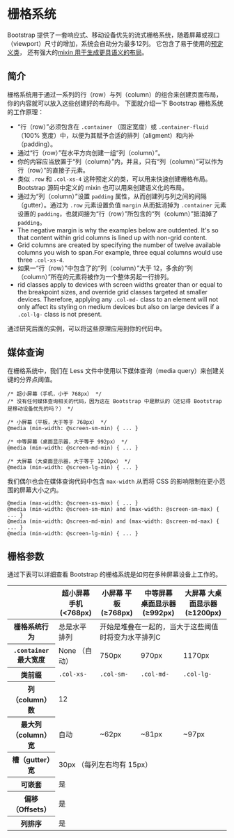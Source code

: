 # 栅格系统

Bootstrap 提供了一套响应式、移动设备优先的流式栅格系统，随着屏幕或视口（viewport）尺寸的增加，系统会自动分为最多12列。
它包含了易于使用的[预定义类](http://v3.bootcss.com/css/#grid-example-basic)，
还有强大的[mixin 用于生成更具语义的布局](http://v3.bootcss.com/css/#grid-less)。

## 简介

栅格系统用于通过一系列的行（row）与列（column）的组合来创建页面布局，你的内容就可以放入这些创建好的布局中。
下面就介绍一下 Bootstrap 栅格系统的工作原理：

*   “行（row）”必须包含在 `.container` （固定宽度）或 `.container-fluid` （100% 宽度）中，以便为其赋予合适的排列（aligment）和内补（padding）。
*   通过“行（row）”在水平方向创建一组“列（column）”。
*   你的内容应当放置于“列（column）”内，并且，只有“列（column）”可以作为行（row）”的直接子元素。
*   类似 `.row` 和 `.col-xs-4` 这种预定义的类，可以用来快速创建栅格布局。Bootstrap 源码中定义的 mixin 也可以用来创建语义化的布局。
*   通过为“列（column）”设置 `padding` 属性，从而创建列与列之间的间隔（gutter）。通过为 `.row` 元素设置负值 `margin` 从而抵消掉为 `.container` 元素设置的 `padding`，也就间接为“行（row）”所包含的“列（column）”抵消掉了`padding`。
*   The negative margin is why the examples below are outdented. It's so that content within grid columns is lined up with non-grid content.
*   Grid columns are created by specifying the number of twelve available columns you wish to span.For example, three equal columns would use three `.col-xs-4`.
*   如果一“行（row）”中包含了的“列（column）”大于 12，多余的“列（column）”所在的元素将被作为一个整体另起一行排列。
*   rid classes apply to devices with screen widths greater than or equal to the breakpoint sizes, and override grid classes targeted at smaller devices. Therefore, applying any `.col-md-` class to an element will not only affect its styling on medium devices but also on large devices if a `.col-lg-` class is not present.

通过研究后面的实例，可以将这些原理应用到你的代码中。

## 媒体查询

在栅格系统中，我们在 Less 文件中使用以下媒体查询（media query）来创建关键的分界点阈值。

```
/* 超小屏幕（手机，小于 768px） */
/* 没有任何媒体查询相关的代码，因为这在 Bootstrap 中是默认的（还记得 Bootstrap 是移动设备优先的吗？） */

/* 小屏幕（平板，大于等于 768px） */
@media (min-width: @screen-sm-min) { ... }

/* 中等屏幕（桌面显示器，大于等于 992px） */
@media (min-width: @screen-md-min) { ... }

/* 大屏幕（大桌面显示器，大于等于 1200px） */
@media (min-width: @screen-lg-min) { ... }
```

我们偶尔也会在媒体查询代码中包含 `max-width` 从而将 CSS 的影响限制在更小范围的屏幕大小之内。

```
@media (max-width: @screen-xs-max) { ... }
@media (min-width: @screen-sm-min) and (max-width: @screen-sm-max) { ... }
@media (min-width: @screen-md-min) and (max-width: @screen-md-max) { ... }
@media (min-width: @screen-lg-min) { ... }
```

## 栅格参数

通过下表可以详细查看 Bootstrap 的栅格系统是如何在多种屏幕设备上工作的。

<div class="table-responsive">
<table class="table table-bordered table-striped">
<thead>
<tr>
<th></th>
<th>超小屏幕 手机 (&lt;768px) </th>
<th>小屏幕 平板 (≥768px) </th>
<th>中等屏幕 桌面显示器 (≥992px) </th>
<th>大屏幕 大桌面显示器 (≥1200px) </th>
</tr>
</thead>

<tbody>
<tr>
<th>栅格系统行为</th>
<td>总是水平排列</td>
<td colspan="3">开始是堆叠在一起的，当大于这些阈值时将变为水平排列C</td>
</tr>

<tr>
<th><code>.container</code> 最大宽度</th>
<td>None （自动）</td>
<td>750px</td>
<td>970px</td>
<td>1170px</td>
</tr>

<tr>
<th>类前缀</th>
<td><code>.col-xs-</code></td>
<td><code>.col-sm-</code></td>
<td><code>.col-md-</code></td>
<td><code>.col-lg-</code></td>
</tr>

<tr>
<th>列（column）数</th>
<td colspan="4">12</td>
</tr>

<tr>
<th>最大列（column）宽</th>
<td>自动</td>
<td>~62px</td>
<td>~81px</td>
<td>~97px</td>
</tr>

<tr>
<th>槽（gutter）宽</th>
<td colspan="4">30px （每列左右均有 15px）</td>
</tr>

<tr>
<th>可嵌套</th>
<td colspan="4">是</td>
</tr>

<tr>
<th>偏移（Offsets）</th>
<td colspan="4">是</td>
</tr>

<tr>
<th>列排序</th>
<td colspan="4">是</td>
</tr>
</tbody>
</table>
</div>


